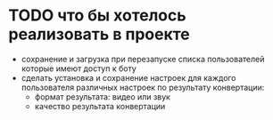 # TODO что бы хотелось реализовать в проекте

* сохранение и загрузка при перезапуске списка пользователей которые имеют доступ к боту
* сделать установка и сохранение настроек для каждого пользователя различных настроек по результату конвертации:
    * формат результата: видео или звук
    * качество результата конвертации
    